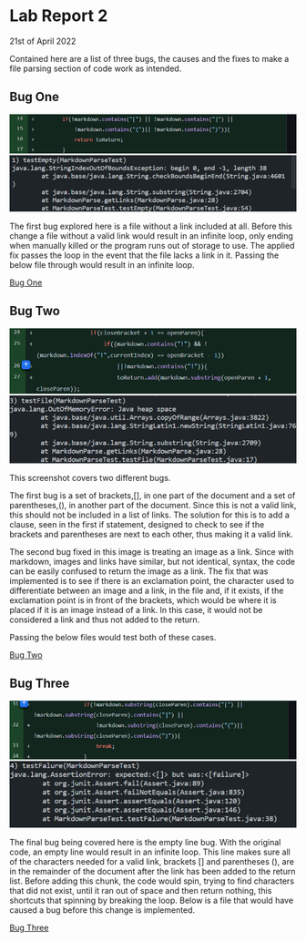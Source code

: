 # Lab Report 2
 
21st of April 2022
 
Contained here are a list of three bugs, the causes and the fixes to make a file parsing section of code work as intended.
 
## Bug One
 
![Bug One Fix](LabReport2SS1.png)
![Bug One Report](TestEmpty.png)
 
The first bug explored here is a file without a link included at all. Before this change a file without a valid link would result in an infinite loop, only ending when manually killed or the program runs out of storage to use. The applied fix passes the loop in the event that the file lacks a link in it. Passing the below file through would result in an infinite loop.
 
[Bug One](https://github.com/tcarman/markdown-parser/blob/main/noLink.md)
 
 
## Bug Two
 
![Bug Two Fix](LabReport2SS2.png)
![Bug Two Report](TestFile.png)
 
This screenshot covers two different bugs.
 
The first bug is a set of brackets,[], in one part of the document and a set of parentheses,(), in another part of the document. Since this is not a valid link, this should not be included in a list of links. The solution for this is to add a clause, seen in the first if statement, designed to check to see if the brackets and parentheses are next to each other, thus making it a valid link.
 
The second bug fixed in this image is treating an image as a link. Since with markdown, images and links have similar, but not identical, syntax, the code can be easily confused to return the image as a link. The fix that was implemented is to see if there is an exclamation point, the character used to differentiate between an image and a link, in the file and, if it exists, if the exclamation point is in front of the brackets, which would be where it is placed if it is an image instead of a link. In this case, it would not be considered a link and thus not added to the return.
 
Passing the below files would test both of these cases.
 
[Bug Two](https://github.com/tcarman/markdown-parser/blob/main/test-failure.md)
 
## Bug Three
 
![Bug Three Fix](LabReport2SS3.png)
![Bug Three Report](BugThreeFix.png)
 
The final bug being covered here is the empty line bug. With the original code, an empty line would result in an infinite loop. This line makes sure all of the characters needed for a valid link, brackets [] and parentheses (), are in the remainder of the document after the link has been added to the return list. Before adding this chunk, the code would spin, trying to find characters that did not exist, until it ran out of space and then return nothing, this shortcuts that spinning by breaking the loop. Below is a file that would have caused a bug before this change is implemented.
 
[Bug Three](https://github.com/tcarman/markdown-parser/blob/main/test-file.md)
 
